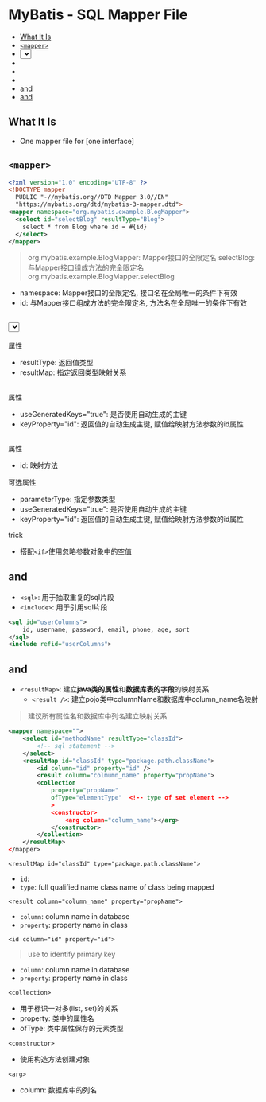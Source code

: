 # MyBatis - SQL Mapper File

* [What It Is](#what-it-is)
* [`<mapper>`](#`<mapper>`)
* [<select>](#<select>)
* [<insert>](#<insert>)
* [<delete>](#<delete>)
* [<update>](#<update>)
* [<sql> and <include>](#<sql>-and-<include>)
* [<resultMap> and <result>](#<resultmap>-and-<result>)

## What It Is

- One mapper file for [one interface]

## `<mapper>`

```xml
<?xml version="1.0" encoding="UTF-8" ?>
<!DOCTYPE mapper
  PUBLIC "-//mybatis.org//DTD Mapper 3.0//EN"
  "https://mybatis.org/dtd/mybatis-3-mapper.dtd">
<mapper namespace="org.mybatis.example.BlogMapper">
  <select id="selectBlog" resultType="Blog">
    select * from Blog where id = #{id}
  </select>
</mapper>
```
> org.mybatis.example.BlogMapper: Mapper接口的全限定名
> selectBlog: 与Mapper接口组成方法的完全限定名org.mybatis.example.BlogMapper.selectBlog

- namespace: Mapper接口的全限定名, 接口名在全局唯一的条件下有效
- id: 与Mapper接口组成方法的完全限定名, 方法名在全局唯一的条件下有效

## <select>

属性

- resultType: 返回值类型
- resultMap: 指定返回类型映射关系

## <insert>

属性

- useGeneratedKeys="true": 是否使用自动生成的主键
- keyProperty="id": 返回值的自动生成主键, 赋值给映射方法参数的id属性

## <delete>

## <update>

属性

- id: 映射方法

可选属性

- parameterType: 指定参数类型
- useGeneratedKeys="true": 是否使用自动生成的主键
- keyProperty="id": 返回值的自动生成主键, 赋值给映射方法参数的id属性

trick

- 搭配`<if>`使用忽略参数对象中的空值

## <sql> and <include>

- `<sql>`: 用于抽取重复的sql片段
- `<include>`: 用于引用sql片段

```xml
<sql id="userColumns">
    id, username, password, email, phone, age, sort
</sql>
<include refid="userColumns">
```
## <resultMap> and <result>

- `<resultMap>`: 建立**java类的属性**和**数据库表的字段**的映射关系
  - `<result />`: 建立pojo类中columnName和数据库中column_name名映射

> 建议所有属性名和数据库中列名建立映射关系

```xml
<mapper namespace="">
    <select id="methodName" resultType="classId">
        <!-- sql statement -->
    </select>
    <resultMap id="classId" type="package.path.className">
        <id column="id" property="id" />
        <result column="colmumn_name" property="propName">
        <collection 
            property="propName" 
            ofType="elementType"  <!-- type of set element -->
            > 
            <constructor>
                <arg column="column_name"></arg>
            </constructor>
        </collection>
    </resultMap>
</mapper>
```

`<resultMap id="classId" type="package.path.className">`

- `id`: 
- `type`: full qualified name class name of class being mapped

`<result column="column_name" property="propName">`

- `column`: column name in database
- `property`: property name in class

`<id column="id" property="id">`

> use to identify primary key

- `column`: column name in database
- `property`: property name in class

`<collection>`

- 用于标识一对多(list, set)的关系
- property: 类中的属性名
- ofType: 类中属性保存的元素类型

`<constructor>`

- 使用构造方法创建对象

`<arg>`

- column: 数据库中的列名  
